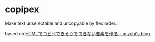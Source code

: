 # copipex

Make text unselectable and uncopyable by flex order.

based on [HTMLでコピペできそうでできない要素を作る - mizchi's blog](https://mizchi.hatenablog.com/entry/2019/03/10/015208)

